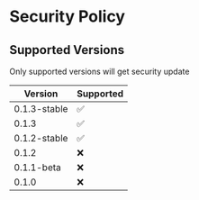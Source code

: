 # Security Policy

## Supported Versions

Only supported versions will get security update

| Version      | Supported          |
| -------      | ------------------ |
| 0.1.3-stable | :white_check_mark: |
| 0.1.3        | :white_check_mark: |
| 0.1.2-stable | :white_check_mark: |
| 0.1.2        | :x: |
| 0.1.1-beta   | :x: |
| 0.1.0        | :x: |
